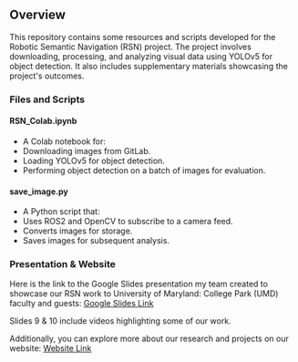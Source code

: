 ## Overview
This repository contains some resources and scripts developed for the Robotic Semantic Navigation (RSN) project. The project involves downloading, processing, and analyzing visual data using YOLOv5 for object detection. It also includes supplementary materials showcasing the project's outcomes.

### Files and Scripts
#### RSN_Colab.ipynb
- A Colab notebook for:
- Downloading images from GitLab.
- Loading YOLOv5 for object detection.
- Performing object detection on a batch of images for evaluation.
#### save_image.py
- A Python script that:
- Uses ROS2 and OpenCV to subscribe to a camera feed.
- Converts images for storage.
- Saves images for subsequent analysis.

### Presentation & Website
Here is the link to the Google Slides presentation my team created to showcase our RSN work to University of Maryland: College Park (UMD) faculty and guests:
[Google Slides Link](https://docs.google.com/presentation/d/1N0u0OlD_G3zuFnzaopXi9e9rOvwE4e2BO94T6WQBMIY/edit#slide=id.p) 

Slides 9 & 10 include videos highlighting some of our work.

Additionally, you can explore more about our research and projects on our website:
[Website Link](https://sites.google.com/umd.edu/ai4all-summerresearchpres-2022/navigation?authuser=0)
